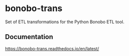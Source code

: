 # bonobo-trans
Set of ETL transformations for the Python Bonobo ETL tool.

## Documentation
https://bonobo-trans.readthedocs.io/en/latest/

